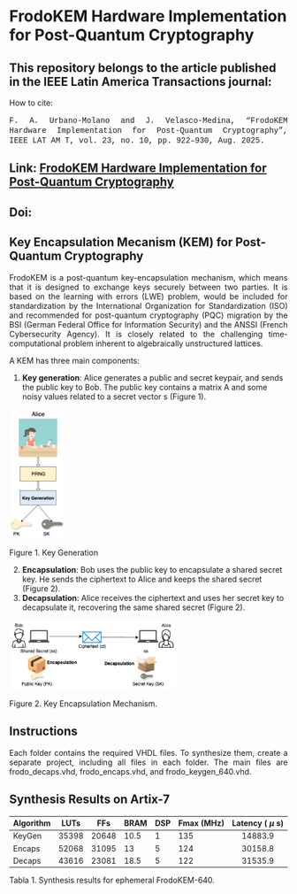 # FrodoKEM Hardware Implementation for Post-Quantum Cryptography

## This repository belongs to the article published in the IEEE Latin America Transactions journal:

How to cite:

<p align='justify'><span style="font-family: 'Courier New', sans-serif; ">F. A. Urbano-Molano and J. Velasco-Medina, “FrodoKEM Hardware Implementation for Post-Quantum Cryptography”, IEEE LAT AM T, vol. 23, no. 10, pp. 922–930, Aug. 2025.</span></p>

## Link: [FrodoKEM Hardware Implementation for Post-Quantum Cryptography](https://latamt.ieeer9.org/index.php/transactions/article/view/9651/)

## Doi: 

## Key Encapsulation Mecanism (KEM) for Post-Quantum Cryptography

<p align='justify'>FrodoKEM is a post-quantum key-encapsulation mechanism, which means that it is designed to exchange keys securely between two parties. It is based on the learning with errors (LWE) problem, would be included for standardization by the International Organization for Standardization (ISO) and recommended for post-quantum cryptography (PQC) migration by the BSI (German Federal Office for Information Security) and the ANSSI (French Cybersecurity Agency). It is closely related to the challenging time-computational problem inherent to algebraically unstructured lattices.</p>

<p align='justify'>A KEM has three main components: </p>

1. **Key generation**: Alice generates a public and secret keypair, and sends the public key to Bob. The public key contains a matrix A and some noisy values related to a secret vector s (Figure 1).

<img src="https://github.com/faurbano/FrodoKEM/blob/main/images/keygen.png" width="100">

Figure 1. Key Generation

2. **Encapsulation**: Bob uses the public key to encapsulate a shared secret key. He sends the ciphertext to Alice and keeps the shared secret (Figure 2).
3. **Decapsulation**: Alice receives the ciphertext and uses her secret key to decapsulate it, recovering the same shared secret (Figure 2).

<img src="https://github.com/faurbano/FrodoKEM/blob/main/images/kem_diagram.png" width="300">

Figure 2. Key Encapsulation Mechanism.

## Instructions

<p align='justify'>Each folder contains the required VHDL files. To synthesize them, create a separate project, including all files in each folder. The main files are frodo_decaps.vhd, frodo_encaps.vhd, and frodo_keygen_640.vhd.</p>

## Synthesis Results on Artix-7

| Algorithm | LUTs |  FFs  | BRAM | DSP | Fmax (MHz) | Latency ( $\mu$ s)| 
|-----------|------|-------|------|-----|------------|:---------------:|
| KeyGen    | 35398| 20648 | 10.5 |  1  |    135     |   14883.9       | 
| Encaps    | 52068| 31095 |  13  |  5  |    124     |   30158.8       |
| Decaps    | 43616| 23081 | 18.5 |  5  |    122     |   31535.9       |


Tabla 1. Synthesis results for ephemeral FrodoKEM-640.